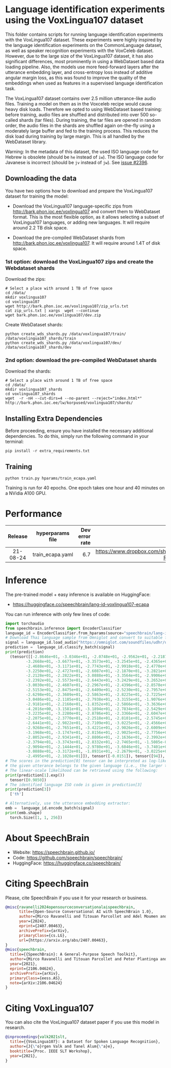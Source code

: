 # Language identification experiments using the VoxLingua107 dataset

This folder contains scripts for running language identification experiments with the VoxLingua107 dataset.
These experiments were highly inspired by the language identification experiments on the CommonLanguage dataset,
as well as speaker recognition experiments with the VoxCeleb dataset. However, due to the large size of
the VoxLingua107 dataset, it has also significant differences, most prominently in using a WebDataset
based data loading pipeline. Also, the models use more feed-forward layers after the utterance embedding layer,
and cross-entropy loss instead of additive angular margin loss, as this was found to improve the quality of
the embeddings when used as features in a supervised language identification task.

The VoxLingua107 dataset contains over 2.5 million utterance-like audio files. Training a model on them
as in the Voxceleb recipe would cause heavy disk loads. Therefore we opted to using WebDataset based training:
before training, audio files are shuffled and distributed into over 500 so-called shards (tar files). During training,
the tar files are opened in random order, the audio files in the shards are shuffled again on-the-fly using a moderately large buffer
and fed to the training process. This reduces the disk load during training by large margin. This is all
handled by the WebDataset library.

Warning: In the metadata of this dataset, the used ISO language code for Hebrew is obsolete (should be `he` instead of `iw`). The ISO language code for Javanese is incorrect (should be `jv` instead of `jw`). See [issue #2396](https://github.com/speechbrain/speechbrain/issues/2396).

## Downloading the data

You have two options how to download and prepare the VoxLingua107 dataset for training the model:

  - Download the VoxLingua107 language-specific zips from http://bark.phon.ioc.ee/voxlingua107 and convert them
    to WebDataset format. This is the most flexible option, as it allows selecting a subset of VoxLingua107 languages,
    or adding new languages. It will require around 2.2 TB disk space.

  - Download the pre-compiled WebDataset shards from http://bark.phon.ioc.ee/voxlingua107. It will require around 1.4T of disk space.


### 1st option: download the VoxLingua107 zips and create the Webdataset shards

Download the zips:

```
# Select a place with around 1 TB of free space
cd /data/
mkdir voxlingua107
cd voxlingua107
wget http://bark.phon.ioc.ee/voxlingua107/zip_urls.txt
cat zip_urls.txt | xargs  wget --continue
wget bark.phon.ioc.ee/voxlingua107/dev.zip

```

Create WebDataset shards:

```
python create_wds_shards.py /data/voxlingua107/train/ /data/voxlingua107_shards/train
python create_wds_shards.py /data/voxlingua107/dev/ /data/voxlingua107_shards/dev
```

### 2nd option: download the pre-compiled WebDataset shards

Download the shards:

```
# Select a place with around 1 TB of free space
cd /data/
mkdir voxlingua107_shards
cd voxlingua107_shards
wget  -r -nH --cut-dirs=4 --no-parent --reject="index.html*" http://bark.phon.ioc.ee/lw/korpused/voxlingua107/shards/
```

## Installing Extra Dependencies

Before proceeding, ensure you have installed the necessary additional dependencies. To do this, simply run the following command in your terminal:

```
pip install -r extra_requirements.txt
```


## Training

```
python train.py hparams/train_ecapa.yaml
```

Training is run for 40 epochs. One epoch takes one hour and 40 minutes on a NVidia A100 GPU.


# Performance
| Release | hyperparams file | Dev error rate | Model link | GPUs |
|:-------------:|:---------------------------:| -----:| -----:| :-----------:|
| 21-08-24 | train_ecapa.yaml | 6.7 |https://www.dropbox.com/sh/72gpuic5m4x8ztz/AAB5R-RVIEsXJtRH8SGkb_oCa?dl=0 | 1xA100 40GB |



# Inference
The pre-trained model + easy inference is available on HuggingFace:
- https://huggingface.co/speechbrain/lang-id-voxlingua107-ecapa

You can run inference with only few lines of code:

```python
import torchaudio
from speechbrain.inference import EncoderClassifier
language_id = EncoderClassifier.from_hparams(source="speechbrain/lang-id-voxlingua107-ecapa", savedir="tmp")
# Download Thai language sample from Omniglot and convert to suitable form
signal = language_id.load_audio("https://omniglot.com/soundfiles/udhr/udhr_th.mp3")
prediction =  language_id.classify_batch(signal)
print(prediction)
  (tensor([[-2.8646e+01, -3.0346e+01, -2.0748e+01, -2.9562e+01, -2.2187e+01,
         -3.2668e+01, -3.6677e+01, -3.3573e+01, -3.2545e+01, -2.4365e+01,
         -2.4688e+01, -3.1171e+01, -2.7743e+01, -2.9918e+01, -2.4770e+01,
         -3.2250e+01, -2.4727e+01, -2.6087e+01, -2.1870e+01, -3.2821e+01,
         -2.2128e+01, -2.2822e+01, -3.0888e+01, -3.3564e+01, -2.9906e+01,
         -2.2392e+01, -2.5573e+01, -2.6443e+01, -3.2429e+01, -3.2652e+01,
         -3.0030e+01, -2.4607e+01, -2.2967e+01, -2.4396e+01, -2.8578e+01,
         -2.5153e+01, -2.8475e+01, -2.6409e+01, -2.5230e+01, -2.7957e+01,
         -2.6298e+01, -2.3609e+01, -2.5863e+01, -2.8225e+01, -2.7225e+01,
         -3.0486e+01, -2.1185e+01, -2.7938e+01, -3.3155e+01, -1.9076e+01,
         -2.9181e+01, -2.2160e+01, -1.8352e+01, -2.5866e+01, -3.3636e+01,
         -4.2016e+00, -3.1581e+01, -3.1894e+01, -2.7834e+01, -2.5429e+01,
         -3.2235e+01, -3.2280e+01, -2.8786e+01, -2.3366e+01, -2.6047e+01,
         -2.2075e+01, -2.3770e+01, -2.2518e+01, -2.8101e+01, -2.5745e+01,
         -2.6441e+01, -2.9822e+01, -2.7109e+01, -3.0225e+01, -2.4566e+01,
         -2.9268e+01, -2.7651e+01, -3.4221e+01, -2.9026e+01, -2.6009e+01,
         -3.1968e+01, -3.1747e+01, -2.8156e+01, -2.9025e+01, -2.7756e+01,
         -2.8052e+01, -2.9341e+01, -2.8806e+01, -2.1636e+01, -2.3992e+01,
         -2.3794e+01, -3.3743e+01, -2.8332e+01, -2.7465e+01, -1.5085e-02,
         -2.9094e+01, -2.1444e+01, -2.9780e+01, -3.6046e+01, -3.7401e+01,
         -3.0888e+01, -3.3172e+01, -1.8931e+01, -2.2679e+01, -3.0225e+01,
         -2.4995e+01, -2.1028e+01]]), tensor([-0.0151]), tensor([94]), ['th'])
# The scores in the prediction[0] tensor can be interpreted as log-likelihoods that
# the given utterance belongs to the given language (i.e., the larger the better)
# The linear-scale likelihood can be retrieved using the following:
print(prediction[1].exp())
  tensor([0.9850])
# The identified language ISO code is given in prediction[3]
print(prediction[3])
  ['th']

# Alternatively, use the utterance embedding extractor:
emb =  language_id.encode_batch(signal)
print(emb.shape)
  torch.Size([1, 1, 256])
```


# **About SpeechBrain**
- Website: https://speechbrain.github.io/
- Code: https://github.com/speechbrain/speechbrain/
- HuggingFace: https://huggingface.co/speechbrain/


# **Citing SpeechBrain**
Please, cite SpeechBrain if you use it for your research or business.

```bibtex
@misc{ravanelli2024opensourceconversationalaispeechbrain,
      title={Open-Source Conversational AI with SpeechBrain 1.0}, 
      author={Mirco Ravanelli and Titouan Parcollet and Adel Moumen and Sylvain de Langen and Cem Subakan and Peter Plantinga and Yingzhi Wang and Pooneh Mousavi and Luca Della Libera and Artem Ploujnikov and Francesco Paissan and Davide Borra and Salah Zaiem and Zeyu Zhao and Shucong Zhang and Georgios Karakasidis and Sung-Lin Yeh and Pierre Champion and Aku Rouhe and Rudolf Braun and Florian Mai and Juan Zuluaga-Gomez and Seyed Mahed Mousavi and Andreas Nautsch and Xuechen Liu and Sangeet Sagar and Jarod Duret and Salima Mdhaffar and Gaelle Laperriere and Mickael Rouvier and Renato De Mori and Yannick Esteve},
      year={2024},
      eprint={2407.00463},
      archivePrefix={arXiv},
      primaryClass={cs.LG},
      url={https://arxiv.org/abs/2407.00463}, 
}
@misc{speechbrain,
  title={{SpeechBrain}: A General-Purpose Speech Toolkit},
  author={Mirco Ravanelli and Titouan Parcollet and Peter Plantinga and Aku Rouhe and Samuele Cornell and Loren Lugosch and Cem Subakan and Nauman Dawalatabad and Abdelwahab Heba and Jianyuan Zhong and Ju-Chieh Chou and Sung-Lin Yeh and Szu-Wei Fu and Chien-Feng Liao and Elena Rastorgueva and François Grondin and William Aris and Hwidong Na and Yan Gao and Renato De Mori and Yoshua Bengio},
  year={2021},
  eprint={2106.04624},
  archivePrefix={arXiv},
  primaryClass={eess.AS},
  note={arXiv:2106.04624}
}
```

# **Citing VoxLingua107**
You can also cite the VoxLingua107 dataset paper if you use this model in research.

```bibtex
@inproceedings{valk2021slt,
  title={{VoxLingua107}: a Dataset for Spoken Language Recognition},
  author={J{\"o}rgen Valk and Tanel Alum{\"a}e},
  booktitle={Proc. IEEE SLT Workshop},
  year={2021},
}
```
